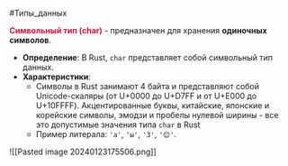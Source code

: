 #Типы_данных 

<span style="color:crimson;"><b>Символьный тип (char)</b></span> - предназначен для хранения **одиночных символов**.

- **Определение**: В Rust, `char` представляет собой символьный тип данных.
- **Характеристики**: 
  - Символы в Rust занимают 4 байта и представляют собой Unicode-скаляры (от U+0000 до U+D7FF и от U+E000 до U+10FFFF). Акцентированные буквы, китайские, японские и корейские символы, эмодзи и пробелы нулевой ширины - все это допустимые значения типа `char` в Rust
  - Пример литерала: `'a'`, `'ы'`, `'3'`, `'😊'`.


![[Pasted image 20240123175506.png]]